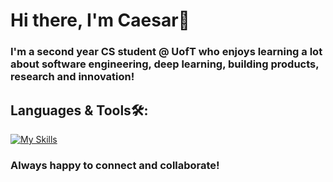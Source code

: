 # Hi there, I'm Caesar👋

### I'm a second year CS student @ UofT who enjoys learning a lot about software engineering, deep learning, building products, research and innovation!

## Languages & Tools🛠️:
[![My Skills](https://skills.thijs.gg/icons?i=python,flask,django,pytorch,r,bootstrap,tailwind,react,angular,next,nodejs,express,firebase,mongodb,docker,java)](https://skills.thijs.gg)

### Always happy to connect and collaborate!
